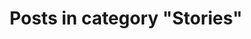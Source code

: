 ---
layout: categorypage
title: Posts in category "Stories"
tag: Stories
slug: stories
categories: [Stories]
robots: noindex
---